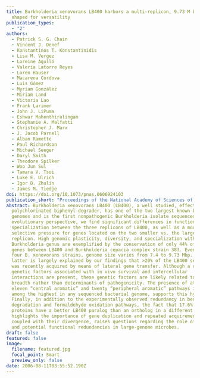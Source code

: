 ```yaml
---
title: Burkholderia xenovorans LB400 harbors a multi-replicon, 9.73 M bp genome
  shaped for versatility
publication_types:
  - "2"
authors:
  - Patrick S. G. Chain
  - Vincent J. Denef
  - Konstantinos T. Konstantinidis
  - Lisa M. Vergez
  - Loreine Agulló
  - Valeria Latorre Reyes
  - Loren Hauser
  - Macarena Córdova
  - Luis Gómez
  - Myriam González
  - Miriam Land
  - Victoria Lao
  - Frank Larimer
  - John J. LiPuma
  - Eshwar Mahenthiralingam
  - Stephanie A. Malfatti
  - Christopher J. Marx
  - J. Jacob Parnell
  - Alban Ramette
  - Paul Richardson
  - Michael Seeger
  - Daryl Smith
  - Theodore Spilker
  - Woo Jun Sul
  - Tamara V. Tsoi
  - Luke E. Ulrich
  - Igor B. Zhulin
  - James M. Tiedje
doi: https://doi.org/10.1073/pnas.0606924103
publication_short: "Proceedings of the National Academy of Sciences of the USA 103: 15280-15287."
abstract: Burkholderia xenovorans LB400 (LB400), a well studied, effective
  polychlorinated biphenyl-degrader, has one of the two largest known bacterial
  genomes and is the first nonpathogenic Burkholderia isolate sequenced. From an
  evolutionary perspective, we find significant differences in functional
  specialization between the three replicons of LB400, as well as a more relaxed
  selective pressure for genes located on the two smaller vs. the largest
  replicon. High genomic plasticity, diversity, and specialization within the
  Burkholderia genus are exemplified by the conservation of only 44% of the
  genes between LB400 and Burkholderia cepacia complex strain 383. Even among
  four B. xenovorans strains, genome size varies from 7.4 to 9.73 Mbp. The
  latter is largely explained by our findings that >20% of the LB400 sequence
  was recently acquired by means of lateral gene transfer. Although a range of
  genetic factors associated with in vivo survival and intercellular
  interactions are present, these genetic factors are likely related to niche
  breadth rather than determinants of pathogenicity. The presence of at least
  eleven “central aromatic” and twenty “peripheral aromatic” pathways in LB400,
  among the highest in any sequenced bacterial genome, supports this hypothesis.
  Finally, in addition to the experimentally observed redundancy in benzoate
  degradation and formaldehyde oxidation pathways, the fact that 17.6% of
  proteins have a better LB400 paralog than an ortholog in a different genome
  highlights the importance of gene duplication and repeated acquirement, which,
  coupled with their divergence, raises questions regarding the role of paralogs
  and potential functional redundancies in large-genome microbes.
draft: false
featured: false
image:
  filename: featured.jpg
  focal_point: Smart
  preview_only: false
date: 2006-08-11T03:55:52.190Z
---
```

